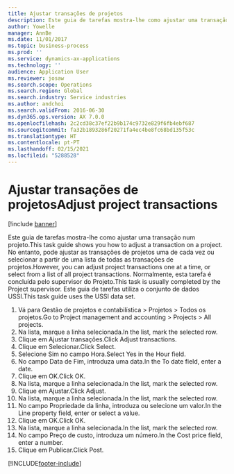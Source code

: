 ```yaml
---
title: Ajustar transações de projetos
description: Este guia de tarefas mostra-lhe como ajustar uma transação num projeto.
author: Yowelle
manager: AnnBe
ms.date: 11/01/2017
ms.topic: business-process
ms.prod: ''
ms.service: dynamics-ax-applications
ms.technology: ''
audience: Application User
ms.reviewer: josaw
ms.search.scope: Operations
ms.search.region: Global
ms.search.industry: Service industries
ms.author: andchoi
ms.search.validFrom: 2016-06-30
ms.dyn365.ops.version: AX 7.0.0
ms.openlocfilehash: 2c2cd38c37ef22b9b174c9732e829f6fb4ebf687
ms.sourcegitcommit: fa32b1893286f20271fa4ec4be8fc68bd135f53c
ms.translationtype: HT
ms.contentlocale: pt-PT
ms.lasthandoff: 02/15/2021
ms.locfileid: "5288528"
---
```

# <a name="adjust-project-transactions"></a><span data-ttu-id="b5161-103">Ajustar transações de projetos</span><span class="sxs-lookup"><span data-stu-id="b5161-103">Adjust project transactions</span></span>

[!include [banner](../../includes/banner.md)]

<span data-ttu-id="b5161-104">Este guia de tarefas mostra-lhe como ajustar uma transação num projeto.</span><span class="sxs-lookup"><span data-stu-id="b5161-104">This task guide shows you how to adjust a transaction on a project.</span></span> <span data-ttu-id="b5161-105">No entanto, pode ajustar as transações de projetos uma de cada vez ou selecionar a partir de uma lista de todas as transações de projetos.</span><span class="sxs-lookup"><span data-stu-id="b5161-105">However, you can adjust project transactions one at a time, or select from a list of all project transactions.</span></span> <span data-ttu-id="b5161-106">Normalmente, esta tarefa é concluída pelo supervisor do Projeto.</span><span class="sxs-lookup"><span data-stu-id="b5161-106">This task is usually completed by the Project supervisor.</span></span> <span data-ttu-id="b5161-107">Este guia de tarefas utiliza o conjunto de dados USSI.</span><span class="sxs-lookup"><span data-stu-id="b5161-107">This task guide uses the USSI data set.</span></span>

1. <span data-ttu-id="b5161-108">Vá para Gestão de projetos e contabilística > Projetos > Todos os projetos.</span><span class="sxs-lookup"><span data-stu-id="b5161-108">Go to Project management and accounting > Projects > All projects.</span></span> 
2. <span data-ttu-id="b5161-109">Na lista, marque a linha selecionada.</span><span class="sxs-lookup"><span data-stu-id="b5161-109">In the list, mark the selected row.</span></span> 
3. <span data-ttu-id="b5161-110">Clique em Ajustar transações.</span><span class="sxs-lookup"><span data-stu-id="b5161-110">Click Adjust transactions.</span></span> 
4. <span data-ttu-id="b5161-111">Clique em Selecionar.</span><span class="sxs-lookup"><span data-stu-id="b5161-111">Click Select.</span></span> 
5. <span data-ttu-id="b5161-112">Selecione Sim no campo Hora.</span><span class="sxs-lookup"><span data-stu-id="b5161-112">Select Yes in the Hour field.</span></span> 
6. <span data-ttu-id="b5161-113">No campo Data de Fim, introduza uma data.</span><span class="sxs-lookup"><span data-stu-id="b5161-113">In the To date field, enter a date.</span></span> 
7. <span data-ttu-id="b5161-114">Clique em OK.</span><span class="sxs-lookup"><span data-stu-id="b5161-114">Click OK.</span></span> 
8. <span data-ttu-id="b5161-115">Na lista, marque a linha selecionada.</span><span class="sxs-lookup"><span data-stu-id="b5161-115">In the list, mark the selected row.</span></span> 
9. <span data-ttu-id="b5161-116">Clique em Ajustar.</span><span class="sxs-lookup"><span data-stu-id="b5161-116">Click Adjust.</span></span> 
10. <span data-ttu-id="b5161-117">Na lista, marque a linha selecionada.</span><span class="sxs-lookup"><span data-stu-id="b5161-117">In the list, mark the selected row.</span></span> 
11. <span data-ttu-id="b5161-118">No campo Propriedade da linha, introduza ou selecione um valor.</span><span class="sxs-lookup"><span data-stu-id="b5161-118">In the Line property field, enter or select a value.</span></span> 
12. <span data-ttu-id="b5161-119">Clique em OK.</span><span class="sxs-lookup"><span data-stu-id="b5161-119">Click OK.</span></span> 
13. <span data-ttu-id="b5161-120">Na lista, marque a linha selecionada.</span><span class="sxs-lookup"><span data-stu-id="b5161-120">In the list, mark the selected row.</span></span> 
14. <span data-ttu-id="b5161-121">No campo Preço de custo, introduza um número.</span><span class="sxs-lookup"><span data-stu-id="b5161-121">In the Cost price field, enter a number.</span></span> 
15. <span data-ttu-id="b5161-122">Clique em Publicar.</span><span class="sxs-lookup"><span data-stu-id="b5161-122">Click Post.</span></span> 


[!INCLUDE[footer-include](../../includes/footer-banner.md)]